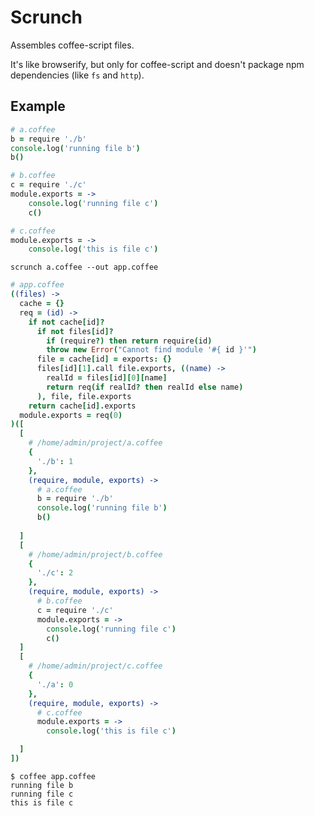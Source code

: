 # Scrunch

Assembles coffee-script files.

It's like browserify, but only for coffee-script and doesn't package npm
dependencies (like `fs` and `http`).

## Example

```coffeescript
# a.coffee
b = require './b'
console.log('running file b')
b()
```

```coffeescript
# b.coffee
c = require './c'
module.exports = ->
    console.log('running file c')
    c()
```

```coffeescript
# c.coffee
module.exports = ->
    console.log('this is file c')
```

```
scrunch a.coffee --out app.coffee
```

```coffeescript
# app.coffee
((files) ->
  cache = {}
  req = (id) ->
    if not cache[id]?
      if not files[id]?
        if (require?) then return require(id)
        throw new Error("Cannot find module '#{ id }'")
      file = cache[id] = exports: {}
      files[id][1].call file.exports, ((name) ->
        realId = files[id][0][name]
        return req(if realId? then realId else name)
      ), file, file.exports
    return cache[id].exports
  module.exports = req(0)
)([
  [
    # /home/admin/project/a.coffee
    {
      './b': 1
    },
    (require, module, exports) ->
      # a.coffee
      b = require './b'
      console.log('running file b')
      b()
      
  ]
  [
    # /home/admin/project/b.coffee
    {
      './c': 2
    },
    (require, module, exports) ->
      # b.coffee
      c = require './c'
      module.exports = ->
        console.log('running file c')
        c()
  ]
  [
    # /home/admin/project/c.coffee
    {
      './a': 0
    },
    (require, module, exports) ->
      # c.coffee
      module.exports = ->
        console.log('this is file c')

  ]
])
```

```
$ coffee app.coffee
running file b
running file c
this is file c
```
